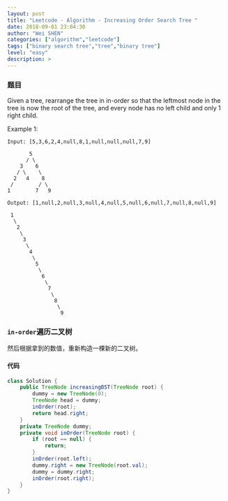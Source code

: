 ```yaml
---
layout: post
title: "Leetcode - Algorithm - Increasing Order Search Tree "
date: 2018-09-01 23:04:30
author: "Wei SHEN"
categories: ["algorithm","leetcode"]
tags: ["binary search tree","tree","binary tree"]
level: "easy"
description: >
---
```


### 题目
Given a tree, rearrange the tree in in-order so that the leftmost node in the tree is now the root of the tree, and every node has no left child and only 1 right child.

Example 1:
```
Input: [5,3,6,2,4,null,8,1,null,null,null,7,9]

       5
      / \
    3    6
   / \    \
  2   4    8
 /        / \
1        7   9

Output: [1,null,2,null,3,null,4,null,5,null,6,null,7,null,8,null,9]

 1
  \
   2
    \
     3
      \
       4
        \
         5
          \
           6
            \
             7
              \
               8
                \
                 9
```                 

### `in-order`遍历二叉树
然后根据拿到的数值，重新构造一棵新的二叉树。

#### 代码
```java
class Solution {
    public TreeNode increasingBST(TreeNode root) {
        dummy = new TreeNode(0);
        TreeNode head = dummy;
        inOrder(root);
        return head.right;   
    }
    private TreeNode dummy;
    private void inOrder(TreeNode root) {
        if (root == null) {
            return;
        }
        inOrder(root.left);
        dummy.right = new TreeNode(root.val);
        dummy = dummy.right;
        inOrder(root.right);
    }
}
```
